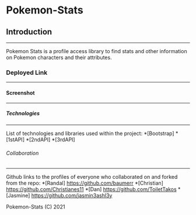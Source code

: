 # Pokemon-Stats

## Introduction
***
Pokemon Stats is a profile access library to find stats and other information on Pokemon characters and their attributes. 

### Deployed Link
***

#### Screenshot
***


##### Technologies
***
List of technologies and libraries used within the project:
*[Bootstrap]
*[1stAPI]
*[2ndAPI]
*[3rdAPI]

###### Collaboration
***
Github links to the profiles of everyone who collaborated on and forked from the repo:
*[Randal] https://github.com/baumerr
*[Christian] https://github.com/Christianes11
*[Dan] https://github.com/ToiletTakos
*[Jasmine] https://github.com/jasmin3ashl3y

Pokemon-Stats (C) 2021
